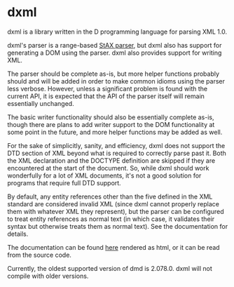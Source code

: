 # dxml

dxml is a library written in the D programming language for parsing XML 1.0.

dxml's parser is a range-based [StAX parser](https://en.wikipedia.org/wiki/StAX),
but dxml also has support for generating a DOM using the parser. dxml also
provides support for writing XML.

The parser should be complete as-is, but more helper functions probably should
and will be added in order to make common idioms using the parser less verbose.
However, unless a significant problem is found with the current API, it is
expected that the API of the parser itself will remain essentially unchanged.

The basic writer functionality should also be essentially complete as-is,
though there are plans to add writer support to the DOM functionality at some
point in the future, and more helper functions may be added as well.

For the sake of simplicitly, sanity, and efficiency, dxml does not support the
DTD section of XML beyond what is required to correctly parse past it. Both the
XML declaration and the DOCTYPE definition are skipped if they are encountered
at the start of the document. So, while dxml should work wonderfully for a lot
of XML documents, it's not a good solution for programs that require full DTD
support.

By default, any entity references other than the five defined in the XML
standard are considered invalid XML (since dxml cannot properly replace them
with whatever XML they represent), but the parser can be configured to treat
entity references as normal text (in which case, it validates their syntax but
otherwise treats them as normal text). See the documentation for details.

The documentation can be found [here](http://jmdavisprog.com/projects.html)
rendered as html, or it can be read from the source code.

Currently, the oldest supported version of dmd is 2.078.0. dxml will not
compile with older versions.
